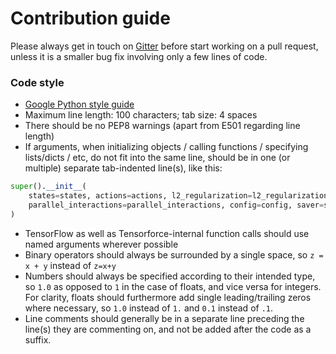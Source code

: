 # Contribution guide

Please always get in touch on [Gitter](https://gitter.im/tensorforce/community) before start working on a pull request, unless it is a smaller bug fix involving only a few lines of code.


### Code style

- [Google Python style guide](https://google.github.io/styleguide/pyguide.html)
- Maximum line length: 100 characters; tab size: 4 spaces
- There should be no PEP8 warnings (apart from E501 regarding line length)
- If arguments, when initializing objects / calling functions / specifying lists/dicts / etc, do not fit into the same line, should be in one (or multiple) separate tab-indented line(s), like this:

```python
super().__init__(
    states=states, actions=actions, l2_regularization=l2_regularization,
    parallel_interactions=parallel_interactions, config=config, saver=saver, summarizer=summarizer
)
```

- TensorFlow as well as Tensorforce-internal function calls should use named arguments wherever possible
- Binary operators should always be surrounded by a single space, so `z = x + y` instead of `z=x+y`
- Numbers should always be specified according to their intended type, so `1.0` as opposed to `1` in the case of floats, and vice versa for integers. For clarity, floats should furthermore add single leading/trailing zeros where necessary, so `1.0` instead of `1.` and `0.1` instead of `.1`.
- Line comments should generally be in a separate line preceding the line(s) they are commenting on, and not be added after the code as a suffix.
